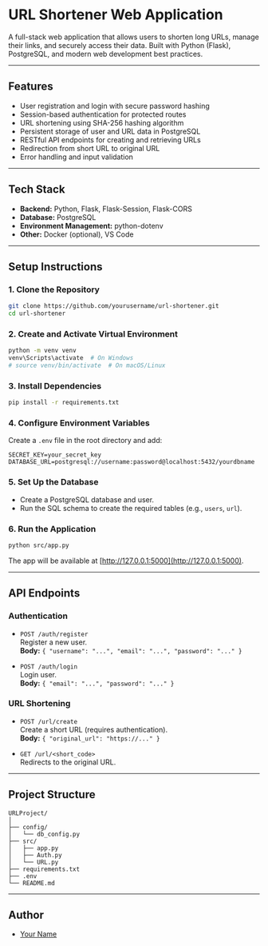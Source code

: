 # URL Shortener Web Application

A full-stack web application that allows users to shorten long URLs, manage their links, and securely access their data. Built with Python (Flask), PostgreSQL, and modern web development best practices.

---

## Features

- User registration and login with secure password hashing
- Session-based authentication for protected routes
- URL shortening using SHA-256 hashing algorithm
- Persistent storage of user and URL data in PostgreSQL
- RESTful API endpoints for creating and retrieving URLs
- Redirection from short URL to original URL
- Error handling and input validation

---

## Tech Stack

- **Backend:** Python, Flask, Flask-Session, Flask-CORS
- **Database:** PostgreSQL
- **Environment Management:** python-dotenv
- **Other:** Docker (optional), VS Code

---

## Setup Instructions

### 1. Clone the Repository

```bash
git clone https://github.com/yourusername/url-shortener.git
cd url-shortener
```

### 2. Create and Activate Virtual Environment

```bash
python -m venv venv
venv\Scripts\activate  # On Windows
# source venv/bin/activate  # On macOS/Linux
```

### 3. Install Dependencies

```bash
pip install -r requirements.txt
```

### 4. Configure Environment Variables

Create a `.env` file in the root directory and add:

```
SECRET_KEY=your_secret_key
DATABASE_URL=postgresql://username:password@localhost:5432/yourdbname
```

### 5. Set Up the Database

- Create a PostgreSQL database and user.
- Run the SQL schema to create the required tables (e.g., `users`, `url`).

### 6. Run the Application

```bash
python src/app.py
```

The app will be available at [http://127.0.0.1:5000](http://127.0.0.1:5000).

---

## API Endpoints

### Authentication

- `POST /auth/register`  
  Register a new user.  
  **Body:** `{ "username": "...", "email": "...", "password": "..." }`

- `POST /auth/login`  
  Login user.  
  **Body:** `{ "email": "...", "password": "..." }`

### URL Shortening

- `POST /url/create`  
  Create a short URL (requires authentication).  
  **Body:** `{ "original_url": "https://..." }`

- `GET /url/<short_code>`  
  Redirects to the original URL.

---

## Project Structure

```
URLProject/
│
├── config/
│   └── db_config.py
├── src/
│   ├── app.py
│   ├── Auth.py
│   └── URL.py
├── requirements.txt
├── .env
└── README.md
```

---


## Author

- [Your Name](https://github.com/venky-gondu)
